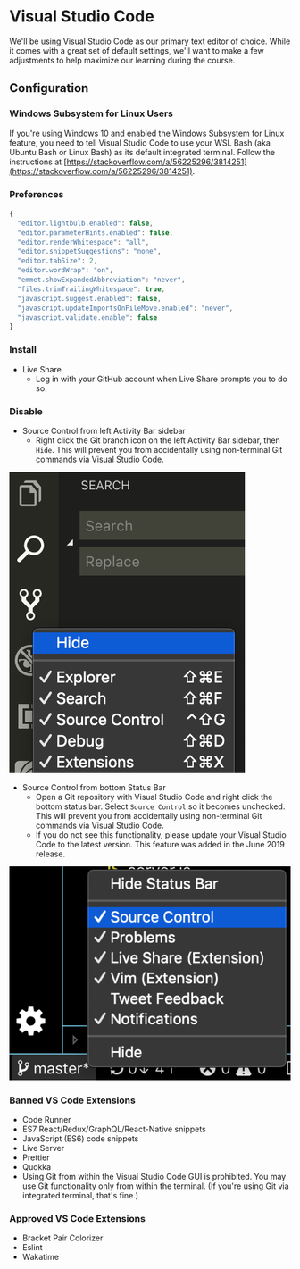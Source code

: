 # Visual Studio Code

We'll be using Visual Studio Code as our primary text editor of choice. While it comes with a great set of default settings, we'll want to make a few adjustments to help maximize our learning during the course.

## Configuration

### Windows Subsystem for Linux Users

If you're using Windows 10 and enabled the Windows Subsystem for Linux feature, you need to tell Visual Studio Code to use your WSL Bash \(aka Ubuntu Bash or Linux Bash\) as its default integrated terminal. Follow the instructions at [https://stackoverflow.com/a/56225296/3814251](https://stackoverflow.com/a/56225296/3814251).

### Preferences

```javascript
{
  "editor.lightbulb.enabled": false,
  "editor.parameterHints.enabled": false,
  "editor.renderWhitespace": "all",
  "editor.snippetSuggestions": "none",
  "editor.tabSize": 2,
  "editor.wordWrap": "on",
  "emmet.showExpandedAbbreviation": "never",
  "files.trimTrailingWhitespace": true,
  "javascript.suggest.enabled": false,
  "javascript.updateImportsOnFileMove.enabled": "never",
  "javascript.validate.enable": false
}
```

### Install

* Live Share
  * Log in with your GitHub account when Live Share prompts you to do so.

### Disable

* Source Control from left Activity Bar sidebar
  * Right click the Git branch icon on the left Activity Bar sidebar, then `Hide`. This will prevent you from accidentally using non-terminal Git commands via Visual Studio Code.

![](.gitbook/assets/image.png)

* Source Control from bottom Status Bar
  * Open a Git repository with Visual Studio Code and right click the bottom status bar. Select `Source Control` so it becomes unchecked. This will prevent you from accidentally using non-terminal Git commands via Visual Studio Code.
  * If you do not see this functionality, please update your Visual Studio Code to the latest version. This feature was added in the June 2019 release.

![](.gitbook/assets/image%20%282%29.png)

### Banned VS Code Extensions

* Code Runner
* ES7 React/Redux/GraphQL/React-Native snippets
* JavaScript (ES6) code snippets
* Live Server
* Prettier
* Quokka
* Using Git from within the Visual Studio Code GUI is prohibited. You may use Git functionality only from within the terminal. \(If you're using Git via integrated terminal, that's fine.\)

### Approved VS Code Extensions

* Bracket Pair Colorizer
* Eslint
* Wakatime
